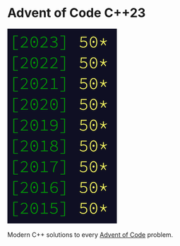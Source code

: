 # Advent of Code C++23

![screenshot from the advent of code website showing all 450 collected stars](./stars-450.png)

Modern C++ solutions to every [Advent of Code](https://adventofcode.com/2015/events) problem.
